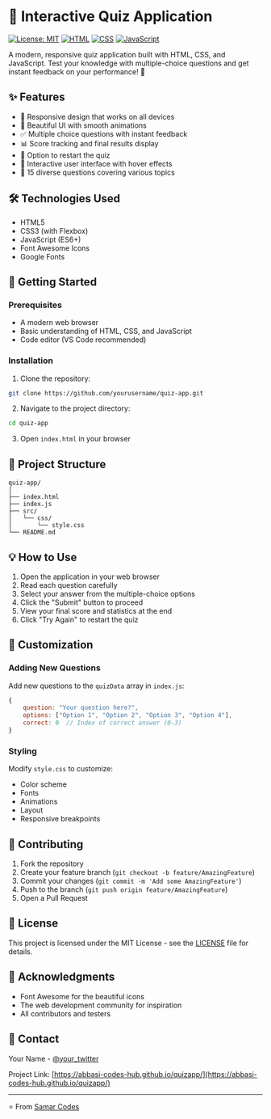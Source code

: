 # 🎯 Interactive Quiz Application

[![License: MIT](https://img.shields.io/badge/License-MIT-yellow.svg)](https://opensource.org/licenses/MIT)
[![HTML](https://img.shields.io/badge/HTML5-E34F26?style=flat&logo=html5&logoColor=white)](https://developer.mozilla.org/en-US/docs/Web/HTML)
[![CSS](https://img.shields.io/badge/CSS3-1572B6?style=flat&logo=css3&logoColor=white)](https://developer.mozilla.org/en-US/docs/Web/CSS)
[![JavaScript](https://img.shields.io/badge/JavaScript-F7DF1E?style=flat&logo=javascript&logoColor=black)](https://developer.mozilla.org/en-US/docs/Web/JavaScript)

A modern, responsive quiz application built with HTML, CSS, and JavaScript. Test your knowledge with multiple-choice questions and get instant feedback on your performance! 🚀

## ✨ Features

- 📱 Responsive design that works on all devices
- 🎨 Beautiful UI with smooth animations
- ✅ Multiple choice questions with instant feedback
- 📊 Score tracking and final results display
- 🔄 Option to restart the quiz
- 💫 Interactive user interface with hover effects
- 📝 15 diverse questions covering various topics

## 🛠️ Technologies Used

- HTML5
- CSS3 (with Flexbox)
- JavaScript (ES6+)
- Font Awesome Icons
- Google Fonts

## 🚀 Getting Started

### Prerequisites

- A modern web browser
- Basic understanding of HTML, CSS, and JavaScript
- Code editor (VS Code recommended)

### Installation

1. Clone the repository:
```bash
git clone https://github.com/yourusername/quiz-app.git
```

2. Navigate to the project directory:
```bash
cd quiz-app
```

3. Open `index.html` in your browser

## 📂 Project Structure

```
quiz-app/
│
├── index.html
├── index.js
├── src/
│   └── css/
│       └── style.css
└── README.md
```

## 💡 How to Use

1. Open the application in your web browser
2. Read each question carefully
3. Select your answer from the multiple-choice options
4. Click the "Submit" button to proceed
5. View your final score and statistics at the end
6. Click "Try Again" to restart the quiz

## 🎨 Customization

### Adding New Questions

Add new questions to the `quizData` array in `index.js`:

```javascript
{
    question: "Your question here?",
    options: ["Option 1", "Option 2", "Option 3", "Option 4"],
    correct: 0  // Index of correct answer (0-3)
}
```

### Styling

Modify `style.css` to customize:
- Color scheme
- Fonts
- Animations
- Layout
- Responsive breakpoints

## 🤝 Contributing

1. Fork the repository
2. Create your feature branch (`git checkout -b feature/AmazingFeature`)
3. Commit your changes (`git commit -m 'Add some AmazingFeature'`)
4. Push to the branch (`git push origin feature/AmazingFeature`)
5. Open a Pull Request

## 📝 License

This project is licensed under the MIT License - see the [LICENSE](LICENSE) file for details.

## 🌟 Acknowledgments

- Font Awesome for the beautiful icons
- The web development community for inspiration
- All contributors and testers

## 📧 Contact

Your Name - [@your_twitter](https://twitter.com/your_twitter)

Project Link: [https://abbasi-codes-hub.github.io/quizapp/](https://abbasi-codes-hub.github.io/quizapp/)

---
⭐️ From [Samar Codes](https://github.com/abbasi-codes-hub)
